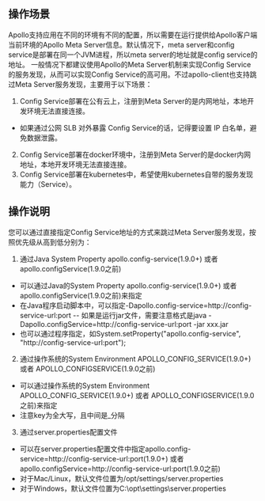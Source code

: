 ## 操作场景
Apollo支持应用在不同的环境有不同的配置，所以需要在运行提供给Apollo客户端当前环境的Apollo Meta Server信息。默认情况下，meta server和config service是部署在同一个JVM进程，所以meta server的地址就是config service的地址。
一般情况下都建议使用Apollo的Meta Server机制来实现Config Service的服务发现，从而可以实现Config Service的高可用。不过apollo-client也支持跳过Meta Server服务发现，主要用于以下场景：
1. Config Service部署在公有云上，注册到Meta Server的是内网地址，本地开发环境无法直接连接。
  - 如果通过公网 SLB 对外暴露 Config Service的话，记得要设置 IP 白名单，避免数据泄露。
2. Config Service部署在docker环境中，注册到Meta Server的是docker内网地址，本地开发环境无法直接连接。
3. Config Service部署在kubernetes中，希望使用kubernetes自带的服务发现能力（Service）。

## 操作说明
您可以通过直接指定Config Service地址的方式来跳过Meta Server服务发现，按照优先级从高到低分别为：
1. 通过Java System Property apollo.config-service(1.9.0+) 或者 apollo.configService(1.9.0之前)
- 可以通过Java的System Property apollo.config-service(1.9.0+) 或者 apollo.configService(1.9.0之前)来指定
- 在Java程序启动脚本中，可以指定-Dapollo.config-service=http://config-service-url:port
 -- 如果是运行jar文件，需要注意格式是java -Dapollo.configService=http://config-service-url:port -jar xxx.jar
- 也可以通过程序指定，如System.setProperty("apollo.config-service", "http://config-service-url:port");
2. 通过操作系统的System Environment APOLLO_CONFIG_SERVICE(1.9.0+) 或者 APOLLO_CONFIGSERVICE(1.9.0之前)
- 可以通过操作系统的System Environment APOLLO_CONFIG_SERVICE(1.9.0+) 或者 APOLLO_CONFIGSERVICE(1.9.0之前)来指定
- 注意key为全大写，且中间是_分隔
3. 通过server.properties配置文件
- 可以在server.properties配置文件中指定apollo.config-service=http://config-service-url:port(1.9.0+) 或者 apollo.configService=http://config-service-url:port(1.9.0之前)
- 对于Mac/Linux，默认文件位置为/opt/settings/server.properties
- 对于Windows，默认文件位置为C:\opt\settings\server.properties
